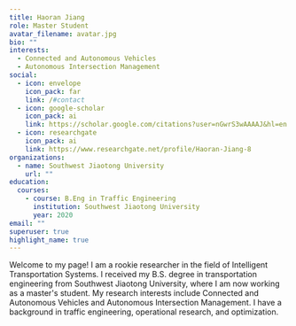 ```yaml
---
title: Haoran Jiang
role: Master Student
avatar_filename: avatar.jpg
bio: ""
interests:
  - Connected and Autonomous Vehicles
  - Autonomous Intersection Management
social:
  - icon: envelope
    icon_pack: far
    link: /#contact
  - icon: google-scholar
    icon_pack: ai
    link: https://scholar.google.com/citations?user=nGwrS3wAAAAJ&hl=en
  - icon: researchgate
    icon_pack: ai
    link: https://www.researchgate.net/profile/Haoran-Jiang-8
organizations:
  - name: Southwest Jiaotong University
    url: ""
education:
  courses:
    - course: B.Eng in Traffic Engineering
      institution: Southwest Jiaotong University
      year: 2020
email: ""
superuser: true
highlight_name: true
---
```

Welcome to my page! I am a rookie researcher in the field of Intelligent Transportation Systems. I received my B.S. degree in transportation engineering from Southwest Jiaotong University, where I am now working as a master's student. My research interests include Connected and Autonomous Vehicles and Autonomous Intersection Management. I have a background in traffic engineering, operational research, and optimization.
